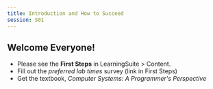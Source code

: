 ```yaml
---
title: Introduction and How to Succeed
session: S01
---
```


## Welcome Everyone!

* Please see the **First Steps** in LearningSuite > Content.
* Fill out the *preferred lab times* survey (link in First Steps)
* Get the textbook, *Computer Systems: A Programmer's Perspective*
